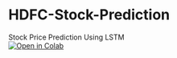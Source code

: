 # HDFC-Stock-Prediction
Stock Price Prediction Using LSTM <br>
[![Open in Colab](https://colab.research.google.com/assets/colab-badge.svg)](https://colab.research.google.com/drive/18W4KCGunQwwPy8YEp2MLYBKqfv7fLc_0?usp=sharing)

